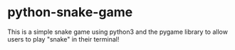 # python-snake-game
This is a simple snake game using python3 and the pygame library to allow users to play "snake" in their terminal!

